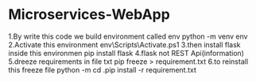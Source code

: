 # Microservices-WebApp

1.By write this code we build environment called env
python -m venv env
2.Activate this environment
env\Scripts\Activate.ps1
3.then install flask inside this environmen
pip install flask
4.flask not REST Api(information)
5.dreeze requirements in file txt
pip freeze > requirement.txt
6.to reinstall this freeze file 
python -m cd .pip install -r requirement.txt